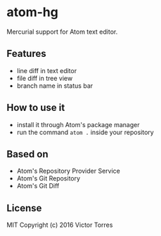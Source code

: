 # atom-hg

Mercurial support for Atom text editor.

## Features

- line diff in text editor
- file diff in tree view
- branch name in status bar

## How to use it

- install it through Atom's package manager
- run the command `atom .` inside your repository

## Based on

- Atom's Repository Provider Service
- Atom's Git Repository
- Atom's Git Diff

## License

MIT Copyright (c) 2016 Victor Torres

